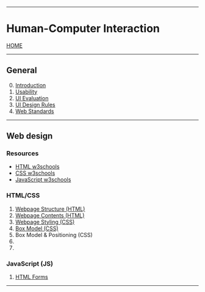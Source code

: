 
---
# Human-Computer Interaction

[HOME](/README.md)

---

## General

0. [Introduction](data/10_Intro.md)
1. [Usability](data/11_Usability.md)
2. [UI Evaluation](data/12_Eval.md)
3. [UI Design Rules](data/13_Rules.md)
4. [Web Standards](data/20_Standards.md)

---
## Web design
### Resources
- [HTML w3schools](https://www.w3schools.com/)
- [CSS w3schools](https://www.w3schools.com/css/default.asp)
- [JavaScript w3schools](https://www.w3schools.com/js/default.asp)
### HTML/CSS
1. [Webpage Structure (HTML)](data/21_IntroHTML.md)
2. [Webpage Contents (HTML)](data/22_BodyHTML.md)
3. [Webpage Styling (CSS)](data/23_StylesCSS.md)
4. [Box Model (CSS)](data/24_BoxModel.md)
5. Box Model & Positioning (CSS)
6. 
7. 
### JavaScript (JS)
1. [HTML Forms](data/31_Forms.md)
---
